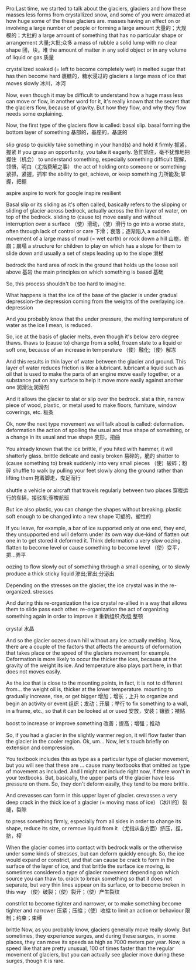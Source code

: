 Pro:Last time, we started to talk about the glaciers,
glaciers
and how these masses less forms from crystallized snow, and some of you were amazed at how huge some of the these glaciers are.
masses
having an effect on or involving a large number of people or forming a large amount
大量的；大规模的；大批的
a large amount of something that has no particular shape or arrangement
大量;大批;众多
a mass of rubble
a solid lump with no clear shape
团，块，堆
the amount of matter in any solid object or in any volume of liquid or gas
质量

crystallized
soaked (= left to become completely wet) in melted sugar that has then become hard
裹糖的，糖水浸过的
glaciers
a large mass of ice that moves slowly
冰川，冰河

Now, even though it may be difficult to understand how a huge mass less can move or flow, in another word for it, it's really known that the secret that the glaciers flow, because of gravity.
But how they flow, and why they flow needs some explaining.

Now, the first type of the glaciers flow is called: basal slip.
basal
forming the bottom layer of something
基部的，基座的，基底的

slip
grasp
to quickly take something in your hand(s) and hold it firmly
抓紧，握紧
If you grasp an opportunity, you take it eagerly.
急忙抓住，毫不犹豫地把握住（机会）
to understand something, especially something difficult
理解，领悟，明白（尤指费解之事）
the act of holding onto someone or something
紧抓，紧握，抓牢
the ability to get, achieve, or keep something
力所能及;掌握，把握

aspire
aspire to work for google
inspire
resilient

Basal slip or its sliding as it's often called, basically refers to the slipping or sliding of glacier across bedrock, actually across the thin layer of water, on top of the bedrock.
sliding
to (cause to) move easily and without interruption over a surface
（使）滑动，（使）滑行
to go into a worse state, often through lack of control or care
下滑；衰落；逐渐陷入
a sudden movement of a large mass of mud (= wet earth) or rock down a hill
山崩，岩崩；崩塌
a structure for children to play on which has a slope for them to slide down and usually a set of steps leading up to the slope
滑梯

bedrock
the hard area of rock in the ground that holds up the loose soil above
基岩
the main principles on which something is based
基础

So, this process shouldn't be too hard to imagine.

What happens is that the ice of the base of the glacier is under gradual depression-the depression coming from the weights of the overlaying ice.
depression

And you probably know that the under pressure, the melting temperature of water as the ice I mean, is reduced.

So, ice at the basis of glacier melts, even though it's below zero degree thaws.
thaws
to (cause to) change from a solid, frozen state to a liquid or soft one, because of an increase in temperature
（使）融化;（使）解冻

And this results in thin layer of water between the glacier and ground.
This layer of water reduces friction is like a lubricant.
lubricant
a liquid such as oil that is used to make the parts of an engine move easily together, or a substance put on any surface to help it move more easily against another one
润滑油;润滑剂

And it allows the glacier to slat or slip over the bedrock.
slat
a thin, narrow piece of wood, plastic, or metal used to make floors, furniture, window coverings, etc.
板条

Ok, now the next type movement we will talk about is called: deformation.
deformation
the action of spoiling the usual and true shape of something, or a change in its usual and true shape
变形，扭曲

You already known that the ice brittle, if you hited with hammer, it will shatterly glass.
brittle
delicate and easily broken
易碎的，脆的
shatter
to (cause something to) break suddenly into very small pieces
（使）破碎；粉碎
shuffle
to walk by pulling your feet slowly along the ground rather than lifting them
拖着脚走，曳足而行

shuttle
a vehicle or aircraft that travels regularly between two places
穿梭运行的车辆，接驳车;穿梭航班

But ice also plastic, you can change the shapes without breaking.
plastic
soft enough to be changed into a new shape
可塑的，塑性的

If you leave, for example, a bar of ice supported only at one end, they end, they unsupported end will deform under its own way due-kind of flatten out one in to get stored it deformed it.
Think deformation a very slow oozing.
flatten
to become level or cause something to become level
（使）变平，把…弄平

oozing
to flow slowly out of something through a small opening, or to slowly produce a thick sticky liquid
渗出;冒出;分泌出

Depending on the stresses on the glacier, the ice crystal was in the re-organized.
stresses

And during this re-organization the ice crystal re-allied in a way that allows them to slide pass each other.
re-organization
the act of organizing something again in order to improve it
重新组织;改组;整顿

crystal
水晶

And so the glacier oozes down hill without any ice actually melting.
Now, there are a couple of the factors that affects the amounts of deformation that takes place or the speed of the glaciers movement for example.
Deformation is more likely to occur the thicker the ices, because at the gravity of the weight its ice.
And temperature also plays part here, in that does not moves easily.

As the ice that is close to the mounting points, in fact, it is not to different from… the weight oil is, thicker at the lower temperature.
mounting
to gradually increase, rise, or get bigger
增加；增长；上升
to organize and begin an activity or event
组织；发动；开展；举行
to fix something to a wall, in a frame, etc., so that it can be looked at or used
安放，安装；镶嵌；裱贴

boost
to increase or improve something
改善；提高；增强；推动

So, if you had a glacier in the slightly warmer region, it will flow faster than the glacier in the cooler region.
Ok, um… Now, let's touch briefly on extension and compression.


You textbook includes this as type as a particular type of glacier movement, but you will see that these are … cause many textbooks that omitted as type of movement as included.
And I might not include right now, if there won't in your textbooks.
But, basically, the upper parts of the glacier have less pressure on them.
So, they don't deform easily, they tend to be more brittle.

And crevasses can form in this upper layer of glacier.
crevasses
a very deep crack in the thick ice of a glacier (= moving mass of ice)
（冰川的）裂缝，裂隙

to press something firmly, especially from all sides in order to change its shape, reduce its size, or remove liquid from it
（尤指从各方面）挤压，捏，挤，榨

When the glacier comes into contact with bedrock walls or the otherwise under some kinds of stresses, but can deform quickly enough.
So, the ice would expand or constrict, and that can cause be crack to form in the surface of the layer of ice, and that brittle the surface ice moving, is sometimes considered a type of glacier movement depending on which source you can thaw to.
crack
to break something so that it does not separate, but very thin lines appear on its surface, or to become broken in this way
（使）破裂；（使）裂开；（使）产生裂纹

constrict
to become tighter and narrower, or to make something become tighter and narrower
压紧；压缩；（使）收缩
to limit an action or behaviour
限制；约束；束缚

brittle
Now, as you probably know, glaciers generally move really slowly.
But sometimes, they experience surges, and during these surges, in some places, they can move its speeds as high as 7000 meters per year.
Now, a speed like that are pretty unusual, 100 of times faster than the regular movement of glaciers, but you can actually see glacier move during these surges, though it is rare.